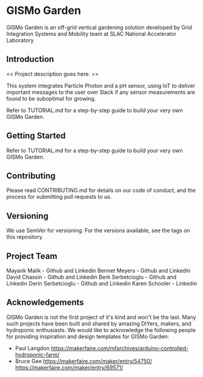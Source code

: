 # GISMo Garden
GISMo Garden is an off-grid vertical gardening solution developed by Grid Integration Systems and Mobility team at SLAC National Accelerator Laboratory

## Introduction
<< Project description goes here. >>

This system integrates Particle Photon and a pH sensor, using IoT to deliver important messages to the user over Slack if any sensor measurements are found to be suboptimal for growing.

Refer to TUTORIAL.md for a step-by-step guide to build your very own GISMo Garden.

## Getting Started
Refer to TUTORIAL.md for a step-by-step guide to build your very own GISMo Garden.

## Contributing
Please read CONTRIBUTING.md for details on our code of conduct, and the process for submitting pull requests to us.

## Versioning
We use SemVer for versioning. For the versions available, see the tags on this repository.

## Project Team
Mayank Malik - Github and Linkedin
Bennet Meyers - Github and Linkedin
David Chassin - Github and Linkedin
Berk Serbetcioglu - Github and Linkedin
Derin Serbetcioglu - Github and Linkedin
Karen Schooler - Linkedin

## Acknowledgements
GISMo Garden is not the first project of it's kind and won't be the last. Many such projects have been built and shared by amazing DIYers, makers, and hydroponic enthusiasts. We would like to acknowledge the following people for providing inspiration and design templates for GISMo Garden:
* Paul Langdon
https://makerfaire.com/mfarchives/arduino-controlled-hydroponic-farm/
* Bruce Gee
https://makerfaire.com/maker/entry/54750/
https://makerfaire.com/maker/entry/69571/
